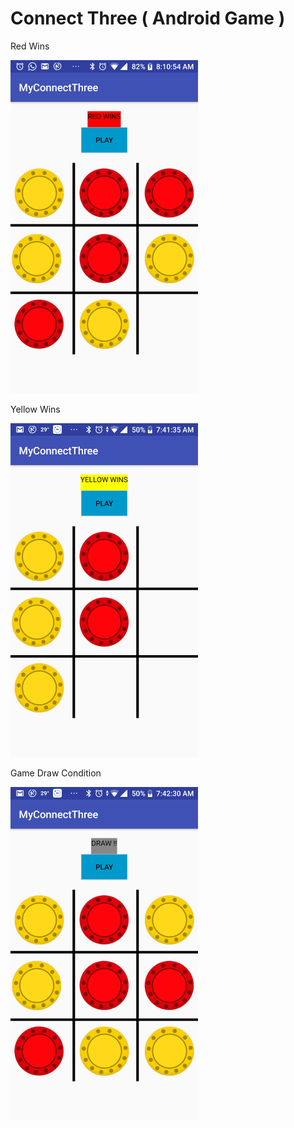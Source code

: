 # Connect Three ( Android Game )



Red Wins

<img src="images/red_wins.png" width="300" >

Yellow Wins

<img src="images/yellow_wins.png" width="300" >

Game Draw Condition 

<img src="images/draw_condition.png" width="300" >

